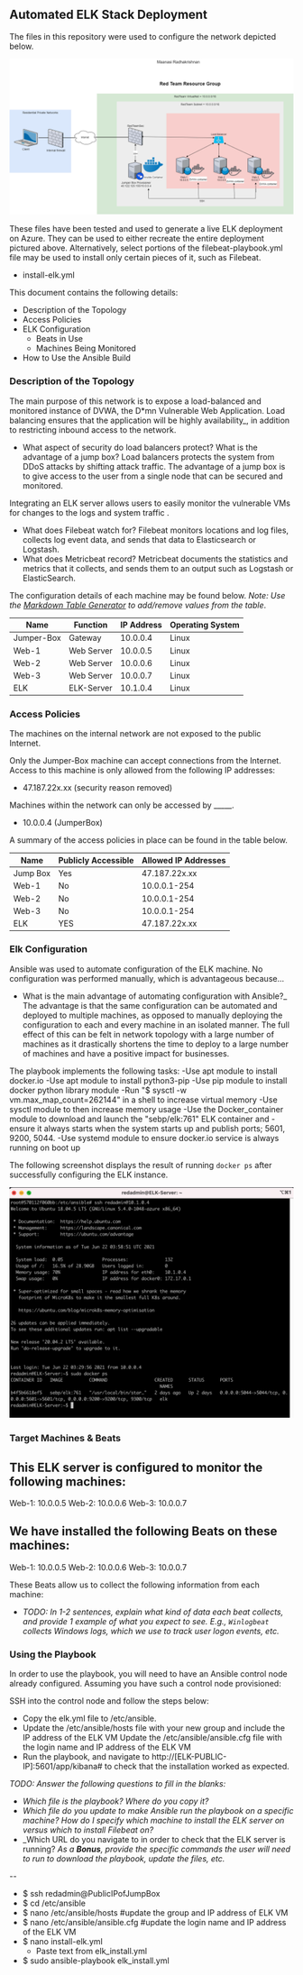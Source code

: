 ## Automated ELK Stack Deployment

The files in this repository were used to configure the network depicted below.

![Update the path with the name of your diagram](Diagrams/Cloud_Network_Diagram.png)

These files have been tested and used to generate a live ELK deployment on Azure. They can be used to either recreate the entire deployment pictured above. Alternatively, select portions of the filebeat-playbook.yml file may be used to install only certain pieces of it, such as Filebeat.

  - install-elk.yml

This document contains the following details:
- Description of the Topology
- Access Policies
- ELK Configuration
  - Beats in Use
  - Machines Being Monitored
- How to Use the Ansible Build


### Description of the Topology

The main purpose of this network is to expose a load-balanced and monitored instance of DVWA, the D*mn Vulnerable Web Application.
Load balancing ensures that the application will be highly availability_, in addition to restricting inbound access to the network.
- What aspect of security do load balancers protect? What is the advantage of a jump box?
Load balancers protects the system from DDoS attacks by shifting attack traffic. The advantage of a jump box is to give access to the user from a single node that can be secured and monitored.

Integrating an ELK server allows users to easily monitor the vulnerable VMs for changes to the logs and system traffic .
- What does Filebeat watch for?
Filebeat monitors locations and log files, collects log event data, and sends that data to Elasticsearch or Logstash.
- What does Metricbeat record?
Metricbeat documents the statistics and metrics that it collects, and sends them to an output such as Logstash or ElasticSearch.

The configuration details of each machine may be found below.
_Note: Use the [Markdown Table Generator](http://www.tablesgenerator.com/markdown_tables) to add/remove values from the table_.

| Name       | Function  | IP Address | Operating System |
|------------|-----------|------------|------------------|
| Jumper-Box | Gateway   | 10.0.0.4   | Linux            |
| Web-1      | Web Server| 10.0.0.5   | Linux            |
| Web-2      | Web Server| 10.0.0.6   | Linux            |
| Web-3      | Web Server| 10.0.0.7   | Linux            |
| ELK        | ELK-Server| 10.1.0.4   | Linux            |

### Access Policies

The machines on the internal network are not exposed to the public Internet. 

Only the Jumper-Box machine can accept connections from the Internet. Access to this machine is only allowed from the following IP addresses:
- 47.187.22x.xx (security reason removed)

Machines within the network can only be accessed by _____.
- 10.0.0.4 (JumperBox)

A summary of the access policies in place can be found in the table below.

| Name     | Publicly Accessible | Allowed IP Addresses |
|----------|---------------------|----------------------|
| Jump Box | Yes                 | 47.187.22x.xx        |
| Web-1    | No                  | 10.0.0.1-254         |
| Web-2    | No                  | 10.0.0.1-254         |
| Web-3    | No                  | 10.0.0.1-254         |
| ELK      | YES                 | 47.187.22x.xx        |

### Elk Configuration

Ansible was used to automate configuration of the ELK machine. No configuration was performed manually, which is advantageous because...
- What is the main advantage of automating configuration with Ansible?_
The advantage is that the same configuration can be automated and deployed to multiple machines, as opposed to manually deploying the configuration to each and every machine in an isolated manner. The full effect of this can be felt in network topology with a large number of machines as it drastically shortens the time to deploy to a large number of machines and have a positive impact for businesses.

The playbook implements the following tasks:
-Use apt module to install docker.io
-Use apt module to install python3-pip
-Use pip module to install docker python library module
-Run "$ sysctl -w vm.max_map_count=262144" in a shell to increase virtual memory
-Use sysctl module to then increase memory usage
-Use the Docker_container module to download and launch the "sebp/elk:761" ELK container and -ensure it always starts when the system starts up and publish ports; 5601, 9200, 5044.
-Use systemd module to ensure docker.io service is always running on boot up


The following screenshot displays the result of running `docker ps` after successfully configuring the ELK instance.

![TODO: Update the path with the name of your screenshot of docker ps output](Images/docker_ps_output.png)

### Target Machines & Beats
This ELK server is configured to monitor the following machines:
- 
Web-1: 10.0.0.5
Web-2: 10.0.0.6
Web-3: 10.0.0.7

We have installed the following Beats on these machines:
-
Web-1: 10.0.0.5
Web-2: 10.0.0.6
Web-3: 10.0.0.7

These Beats allow us to collect the following information from each machine:
- _TODO: In 1-2 sentences, explain what kind of data each beat collects, and provide 1 example of what you expect to see. E.g., `Winlogbeat` collects Windows logs, which we use to track user logon events, etc._

### Using the Playbook
In order to use the playbook, you will need to have an Ansible control node already configured. Assuming you have such a control node provisioned: 

SSH into the control node and follow the steps below:
- Copy the elk.yml file to /etc/ansible.
- Update the /etc/ansible/hosts file with your new group and include the IP address of the ELK VM
Update the /etc/ansible/ansible.cfg file with the login name and IP address of the ELK VM
- Run the playbook, and navigate to  http://[ELK-PUBLIC-IP]:5601/app/kibana# to check that the installation worked as expected.

_TODO: Answer the following questions to fill in the blanks:_
- _Which file is the playbook? Where do you copy it?_
- _Which file do you update to make Ansible run the playbook on a specific machine? How do I specify which machine to install the ELK server on versus which to install Filebeat on?_
- _Which URL do you navigate to in order to check that the ELK server is running?
_As a **Bonus**, provide the specific commands the user will need to run to download the playbook, update the files, etc._

--
- $ ssh redadmin@PublicIPofJumpBox 
- $ cd /etc/ansible
- $ nano /etc/ansible/hosts #update the group and IP address of ELK VM
- $ nano /etc/ansible/ansible.cfg #update the login name and IP address of the ELK VM
- $ nano install-elk.yml 
    - Paste text from elk_install.yml
- $ sudo ansible-playbook elk_install.yml
